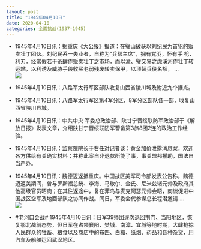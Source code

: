 ```yaml
---
layout: post
title: "1945年04月10日"
date: 2020-04-10
categories: 全面抗战(1937-1945)
---
```


<meta name="referrer" content="no-referrer" />

- 1945年4月10日讯：据重庆《大公报》报道：在璧山破获以刘纪民为首犯的贩卖壮丁团伙。刘纪民系一失业者，自称为“兵帮主席”，拥有党羽，怀有手 枪、利刃，经常假若干茶肆作贩卖壮丁之市场，而以渝、璧交界之虎溪河作壮丁转运站，以利诱及威胁手段收买老弱残废转卖保甲，以顶替兵役名额， ... <br/><img src="https://wx4.sinaimg.cn/large/aca367d8ly1gdox8f5fp1j20c809zmx7.jpg" />

- 1945年4月10日讯：八路军太行军区部队收复山西省陵川城及附近九个据点。 

- 1945年4月10日讯：八路军太行军区第4军分区、8军分区部队各一部，收复山西省陵川县城。 

- 1945年4月10日讯：中共中央 军委总政治部、陕甘宁晋绥联防军政治部于《解放日报》发表文章，介绍陕甘宁晋绥联防军警备第3旅8团2连的政治工作经验。 

- 1945年4月10日讯：监察院院长于右任对记者谈：黄金加价泄露消息案，欢迎各方供给有关确实材料；并称此案自非退款所能了事，事关盟邦援助，国法自当严办。 

- 1945年4月10日讯：魏德迈返抵重庆。中国战区美军司令部发表公告称，魏德迈返美期间，曾与罗斯福总统、李海、马歇尔、金氏、尼米兹诸元帅及政府其他高级官员晤商；在其往返途中，复在菲岛与麦克阿瑟元帅会晤，商谈促进中国战区空军及地面部队之协同作战。同日，军委会代参谋总长程潜邀请 ... <br/><img src="https://wx4.sinaimg.cn/large/aca367d8ly1gdohm96x36j20c80ayt8t.jpg" />

- #老河口会战# 1945年4月10日讯：日军39师团逐次退回荆门、当阳地区，恢复鄂北战前态势，但日军在占领襄阳、樊城、南漳、宜城等地时期，大肆抢掠人民群众的牲畜、粮食以及商店中的布匹、白糖、纸烟、药品和各种杂货，用汽车及船舶运回武汉地区。 

